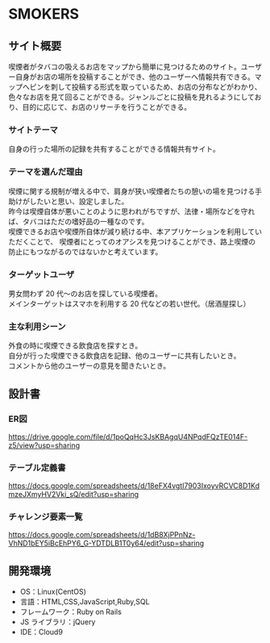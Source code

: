 # SMOKERS

## サイト概要

喫煙者がタバコの吸えるお店をマップから簡単に見つけるためのサイト。ユーザー自身がお店の場所を投稿することができ、他のユーザーへ情報共有できる。マップへピンを刺して投稿する形式を取っているため、お店の分布などがわかり、色々なお店を見て回ることができる。ジャンルごとに投稿を見れるようにしており、目的に応じて、お店のリサーチを行うことができる。

### サイトテーマ

自身の行った場所の記録を共有することができる情報共有サイト。</br>

### テーマを選んだ理由

喫煙に関する規制が増える中で、肩身が狭い喫煙者たちの憩いの場を見つける手助けがしたいと思い、設定しました。</br>
昨今は喫煙自体が悪いことのように思われがちですが、法律・場所などを守れば、タバコはただの嗜好品の一種なのです。</br>
喫煙できるお店や喫煙所自体が減り続ける中、本アプリケーションを利用していただくことで、
喫煙者にとってのオアシスを見つけることができ、路上喫煙の防止にもつながるのではないかと考えています。

### ターゲットユーザ

男女問わず 20 代〜のお店を探している喫煙者。</br>
メインターゲットはスマホを利用する 20 代などの若い世代。（居酒屋探し）

### 主な利用シーン

外食の時に喫煙できる飲食店を探すとき。</br>
自分が行った喫煙できる飲食店を記録、他のユーザーに共有したいとき。</br>
コメントから他のユーザーの意見を聞きたいとき。

## 設計書

### ER図
https://drive.google.com/file/d/1poQqHc3JsKBAgqU4NPqdFQzTE014F-z5/view?usp=sharing

### テーブル定義書
https://docs.google.com/spreadsheets/d/18eFX4vgtI7903IxoyvRCVC8D1KdmzeJXmyHV2Vki_sQ/edit?usp=sharing

### チャレンジ要素一覧
https://docs.google.com/spreadsheets/d/1dB8XjPPnNz-VhND1bEY5iBcEhPY6_G-YDTDLB1T0y64/edit?usp=sharing

## 開発環境

- OS：Linux(CentOS)
- 言語：HTML,CSS,JavaScript,Ruby,SQL
- フレームワーク：Ruby on Rails
- JS ライブラリ：jQuery
- IDE：Cloud9
